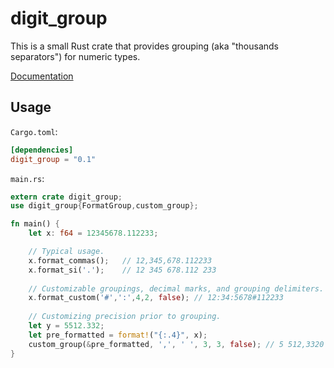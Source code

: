 # digit_group

This is a small Rust crate that provides grouping (aka "thousands separators") for numeric types.

[Documentation](https://docs.rs/digit_group/0.1.0/digit_group/)

## Usage ##

`Cargo.toml`:
```toml
[dependencies]
digit_group = "0.1"
```
`main.rs`:
```Rust
extern crate digit_group;
use digit_group{FormatGroup,custom_group};

fn main() {
    let x: f64 = 12345678.112233;

    // Typical usage. 
    x.format_commas();   // 12,345,678.112233
    x.format_si('.');    // 12 345 678.112 233
    
    // Customizable groupings, decimal marks, and grouping delimiters.
    x.format_custom('#',':',4,2, false); // 12:34:5678#112233
    
    // Customizing precision prior to grouping.
    let y = 5512.332;
    let pre_formatted = format!("{:.4}", x);
    custom_group(&pre_formatted, ',', ' ', 3, 3, false); // 5 512,3320
}
```